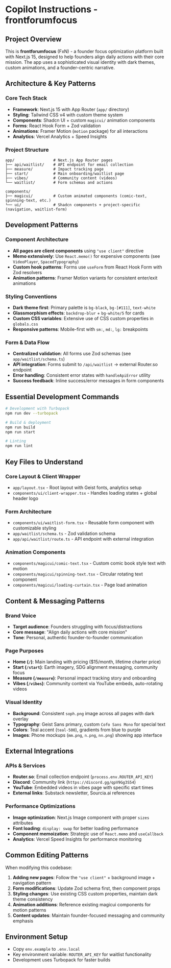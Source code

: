 # Copilot Instructions - frontforumfocus

## Project Overview
This is **frontforumfocus** (FxN) - a founder focus optimization platform built with Next.js 15, designed to help founders align daily actions with their core mission. The app uses a sophisticated visual identity with dark themes, custom animations, and a founder-centric narrative.

## Architecture & Key Patterns

### Core Tech Stack
- **Framework**: Next.js 15 with App Router (`app/` directory)
- **Styling**: Tailwind CSS v4 with custom theme system
- **Components**: Shadcn UI + custom `magicui/` animation components  
- **Forms**: React Hook Form + Zod validation
- **Animations**: Framer Motion (`motion` package) for all interactions
- **Analytics**: Vercel Analytics + Speed Insights

### Project Structure
```
app/                 # Next.js App Router pages
├── api/waitlist/    # API endpoint for email collection
├── measure/         # Impact tracking page
├── start/           # Main onboarding/waitlist page  
├── vibes/           # Community content (videos)
└── waitlist/        # Form schemas and actions

components/
├── magicui/         # Custom animated components (comic-text, spinning-text, etc.)
└── ui/              # Shadcn components + project-specific (navigation, waitlist-form)
```

## Development Patterns

### Component Architecture
- **All pages are client components** using `"use client"` directive
- **Memo extensively**: Use `React.memo()` for expensive components (see `VideoPlayer`, `SpacedTypography`)
- **Custom hook patterns**: Forms use `useForm` from React Hook Form with Zod resolvers
- **Animation patterns**: Framer Motion variants for consistent enter/exit animations

### Styling Conventions
- **Dark theme first**: Primary palette is `bg-black`, `bg-[#111]`, `text-white`
- **Glassmorphism effects**: `backdrop-blur` + `bg-white/5` for cards
- **Custom CSS variables**: Extensive use of CSS custom properties in `globals.css`
- **Responsive patterns**: Mobile-first with `sm:`, `md:`, `lg:` breakpoints

### Form & Data Flow
- **Centralized validation**: All forms use Zod schemas (see `app/waitlist/schema.ts`)
- **API integration**: Forms submit to `/api/waitlist` → external Router.so endpoint
- **Error handling**: Consistent error states with `handleApiError` utility
- **Success feedback**: Inline success/error messages in form components

## Essential Development Commands

```bash
# Development with Turbopack
npm run dev --turbopack

# Build & deployment
npm run build
npm run start

# Linting
npm run lint
```

## Key Files to Understand

### Core Layout & Client Wrapper
- `app/layout.tsx` - Root layout with Geist fonts, analytics setup
- `components/ui/client-wrapper.tsx` - Handles loading states + global header logo

### Form Architecture
- `components/ui/waitlist-form.tsx` - Reusable form component with customizable styling
- `app/waitlist/schema.ts` - Zod validation schema
- `app/api/waitlist/route.ts` - API endpoint with external integration

### Animation Components
- `components/magicui/comic-text.tsx` - Custom comic book style text with motion
- `components/magicui/spinning-text.tsx` - Circular rotating text component
- `components/magicui/loading-curtain.tsx` - Page load animation

## Content & Messaging Patterns

### Brand Voice
- **Target audience**: Founders struggling with focus/distractions
- **Core message**: "Align daily actions with core mission"
- **Tone**: Personal, authentic founder-to-founder communication

### Page Purposes
- **Home (`/`)**: Main landing with pricing ($15/month, lifetime charter price)
- **Start (`/start`)**: Earth imagery, SDG alignment messaging, community focus
- **Measure (`/measure`)**: Personal impact tracking story and onboarding
- **Vibes (`/vibes`)**: Community content via YouTube embeds, auto-rotating videos

### Visual Identity
- **Background**: Consistent `soph.png` image across all pages with dark overlay
- **Typography**: Geist Sans primary, custom `Cofo Sans Mono` for special text
- **Colors**: Teal accent (`teal-500`), gradients from blue to purple
- **Images**: Phone mockups (`mm.png`, `n.png`, `nn.png`) showing app interface

## External Integrations

### APIs & Services
- **Router.so**: Email collection endpoint (`process.env.ROUTER_API_KEY`)
- **Discord**: Community link (`https://discord.gg/qpV9Gg3S54`)
- **YouTube**: Embedded videos in vibes page with specific start times
- **External links**: Substack newsletter, Sourcia.ai references

### Performance Optimizations
- **Image optimization**: Next.js Image component with proper `sizes` attributes
- **Font loading**: `display: swap` for better loading performance
- **Component memoization**: Strategic use of `React.memo` and `useCallback`
- **Analytics**: Vercel Speed Insights for performance monitoring

## Common Editing Patterns

When modifying this codebase:

1. **Adding new pages**: Follow the `"use client"` + background image + navigation pattern
2. **Form modifications**: Update Zod schema first, then component props
3. **Styling changes**: Use existing CSS custom properties, maintain dark theme consistency
4. **Animation additions**: Reference existing magicui components for motion patterns
5. **Content updates**: Maintain founder-focused messaging and community emphasis

## Environment Setup
- Copy `env.example` to `.env.local` 
- Key environment variable: `ROUTER_API_KEY` for waitlist functionality
- Development uses Turbopack for faster builds